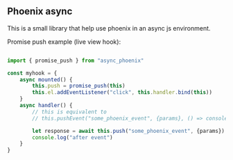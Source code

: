 ## Phoenix async

This is a small library that help use phoenix in an async js environment.

Promise push example (live view hook):

```js

import { promise_push } from "async_phoenix"

const myhook = {
    async mounted() {
        this.push = promise_push(this)
        this.el.addEventListener("click", this.handler.bind(this))
    }
    async handler() {
        // this is equivalent to 
        // this.pushEvent("some_phoenix_event", {params}, () => console.log("after event"))

        let response = await this.push("some_phoenix_event", {params})
        console.log("after event")
    }
}

```
